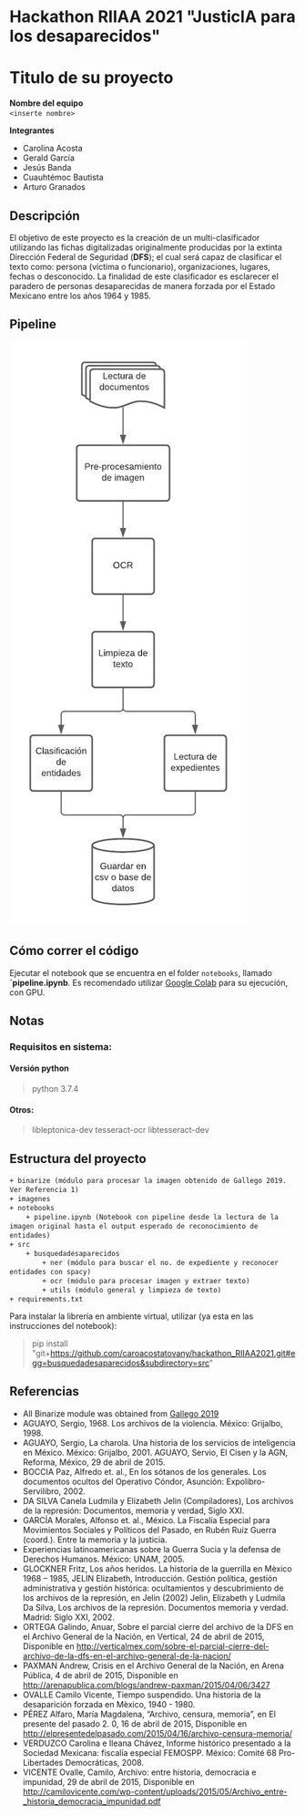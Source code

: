 # Hackathon RIIAA 2021 "JusticIA para los desaparecidos"

# Titulo de su proyecto

**Nombre del equipo**  
`<inserte nombre>`


**Integrantes**
* Carolina Acosta
* Gerald García
* Jesús Banda
* Cuauhtémoc Bautista
* Arturo Granados

## Descripción

El objetivo de este proyecto es la creación de un multi-clasificador utilizando las fichas digitalizadas
originalmente producidas por la extinta Dirección Federal de Seguridad (**DFS**); el cual será capaz de 
clasificar el texto como: persona (víctima o funcionario), organizaciones, lugares, fechas o desconocido.
La finalidad de este clasificador es esclarecer el paradero de personas desaparecidas de manera forzada 
por el Estado Mexicano entre los años 1964 y 1985.


## Pipeline
![Pipeline](./imagenes/pipeline.png "Pipeline")

## Cómo correr el código
Ejecutar el notebook que se encuentra en el folder `notebooks`, llamado **`pipeline.ipynb**. 
Es recomendado utilizar [Google Colab](https://colab.research.google.com) para su ejecución, con GPU.


## Notas
### Requisitos en sistema:

#### Versión python
> python 3.7.4

#### Otros:
> libleptonica-dev tesseract-ocr libtesseract-dev

## Estructura del proyecto

```
+ binarize (módulo para procesar la imagen obtenido de Gallego 2019. Ver Referencia 1)
+ imagenes
+ notebooks
    + pipeline.ipynb (Notebook con pipeline desde la lectura de la imagen original hasta el output esperado de reconocimiento de entidades)
+ src
    + busquedadesaparecidos 
        + ner (módulo para buscar el no. de expediente y reconocer entidades con spacy)
        + ocr (módulo para procesar imagen y extraer texto)
        + utils (módulo general y limpieza de texto)
+ requirements.txt
```

Para instalar la librería en ambiente virtual, utilizar (ya esta en las instrucciones del notebook):
> pip install "git+https://github.com/caroacostatovany/hackathon_RIIAA2021.git#egg=busquedadesaparecidos&subdirectory=src"


## Referencias
- All Binarize module was obtained from [Gallego 2019](https://github.com/ajgallego/document-image-binarization) 
- AGUAYO, Sergio, 1968. Los archivos de la violencia. México: Grijalbo, 1998.
- AGUAYO, Sergio, La charola. Una historia de los servicios de inteligencia en México. México: Grijalbo, 2001.
AGUAYO, Servio, El Cisen y la AGN, Reforma, México, 29 de abril de 2015.
- BOCCIA Paz, Alfredo et. al., En los sótanos de los generales. Los documentos ocultos del Operativo Cóndor, Asunción: Expolibro-Servilibro, 2002. 
- DA SILVA Canela Ludmila y Elizabeth Jelin (Compiladores), Los archivos de la represión: Documentos, memoria y verdad, Siglo XXI.
- GARCÍA Morales, Alfonso et. al., México. La Fiscalía Especial para Movimientos Sociales y Políticos del Pasado, en Rubén Ruiz Guerra (coord.). Entre la memoria y la justicia.
- Experiencias latinoamericanas sobre la Guerra Sucia y la defensa de Derechos Humanos. México: UNAM, 2005.
- GLOCKNER Fritz, Los años heridos. La historia de la guerrilla en Mèxico 1968 – 1985, JELIN Elizabeth, Introducción. Gestión política, gestión administrativa y gestión histórica: ocultamientos y descubrimiento de los archivos de la represión, en Jelin (2002) Jelin, Elizabeth y Ludmila Da Silva, Los archivos de la represión. Documentos memoria y verdad. Madrid: Siglo XXI, 2002.
- ORTEGA Galindo, Anuar, Sobre el parcial cierre del archivo de la DFS en el Archivo General de la Nación, en Vertical, 24 de abril de 2015, Disponible en http://verticalmex.com/sobre-el-parcial-cierre-del-archivo-de-la-dfs-en-el-archivo-general-de-la-nacion/
- PAXMAN Andrew, Crisis en el Archivo General de la Nación, en Arena Pública, 4 de abril de 2015, Disponible en http://arenapublica.com/blogs/andrew-paxman/2015/04/06/3427
- OVALLE Camilo Vicente, Tiempo suspendido. Una historia de la desaparición forzada en Mèxico, 1940 - 1980.
- PÉREZ Alfaro, María Magdalena, “Archivo, censura, memoria”, en El presente del pasado 2. 0, 16 de abril de 2015, Disponible en http://elpresentedelpasado.com/2015/04/16/archivo-censura-memoria/
- VERDUZCO Carolina e Ileana Chávez, Informe histórico presentado a la Sociedad Mexicana: fiscalía especial FEMOSPP. México: Comité 68 Pro-Libertades Democráticas, 2008.
- VICENTE Ovalle, Camilo, Archivo: entre historia, democracia e impunidad, 29 de abril de 2015, Disponible en http://camilovicente.com/wp-content/uploads/2015/05/Archivo_entre-_historia_democracia_impunidad.pdf
